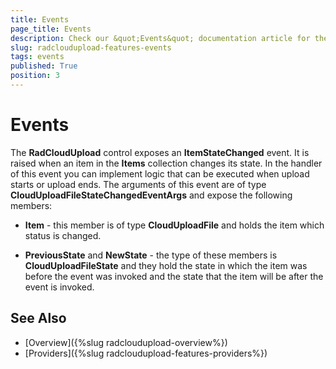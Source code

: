 ```yaml
---
title: Events
page_title: Events
description: Check our &quot;Events&quot; documentation article for the RadCloudUpload {{ site.framework_name }} control.
slug: radcloudupload-features-events
tags: events
published: True
position: 3
---
```


# Events

The __RadCloudUpload__ control exposes an __ItemStateChanged__ event. It is raised when an item in the __Items__ collection changes its state. In the handler of this event you can implement logic that can be executed when upload starts or upload ends. The arguments of this event are of type __CloudUploadFileStateChangedEventArgs__ and expose the following members:        

* __Item__ - this member is of type __CloudUploadFile__ and holds the item which status is changed.            

* __PreviousState__ and __NewState__ - the type of these members is __CloudUploadFileState__ and they hold the state in which the item was before the event was invoked and the state that the item will be after the event is invoked.            

## See Also
* [Overview]({%slug radcloudupload-overview%})
* [Providers]({%slug radcloudupload-features-providers%})
